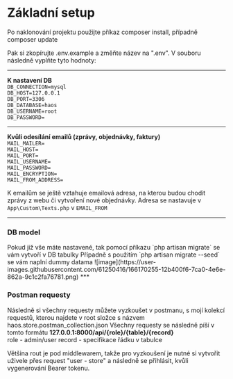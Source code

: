 <h1>Základní setup</h1>
Po naklonování projektu použijte příkaz composer install, případně composer update 

Pak si zkopírujte .env.example a změňte název na ".env".
V souboru následně vyplňte tyto hodnoty:<br>
***
<b>K nastavení DB</b><br>
`DB_CONNECTION=mysql`<br>
`DB_HOST=127.0.0.1`<br>
`DB_PORT=3306`<br>
`DB_DATABASE=haos`<br>
`DB_USERNAME=root`<br>
`DB_PASSWORD=`<br>
***

<b>Kvůli odesílání emailů (zprávy, objednávky, faktury)</b><br>
`MAIL_MAILER=`<br>
`MAIL_HOST=`<br>
`MAIL_PORT=`<br>
`MAIL_USERNAME=`<br>
`MAIL_PASSWORD=`<br>
`MAIL_ENCRYPTION=`<br>
`MAIL_FROM_ADDRESS=`

K emailům se ještě vztahuje emailová adresa, na kterou budou chodit zprávy z webu či vytvoření nové objednávky.
Adresa se nastavuje v `App\Custom\Texts.php` v `EMAIL_FROM`
***

<h3>DB model</h3>
Pokud již vše máte nastavené, tak pomocí příkazu `php artisan migrate` se vám vytvoří v DB tabulky
Případně s použitím `php artisan migrate --seed` se vám naplní dummy datama
![image](https://user-images.githubusercontent.com/61250416/166170255-12b400f6-7ca0-4e6e-862a-9c1c2fa76781.png)
***

<h3>Postman requesty</h3>
Následně si všechny requesty můžete vyzkoušet v postmanu, s mojí kolekcí requestů, kterou najdete v root složce s názvem haos.store.postman_collection.json 
Všechny requesty se následně píší v tomto formátu <b>127.0.0.1:8000/api/{role}/{table}/{record}</b><br>
role - admin/user
record - specifikace řádku v tabulce 

Většina rout je pod middlewarem, takže pro vyzkoušení je nutné si vytvořit uživele přes request "user - store" a následně se přihlásit, kvůli vygenerování Bearer tokenu.
